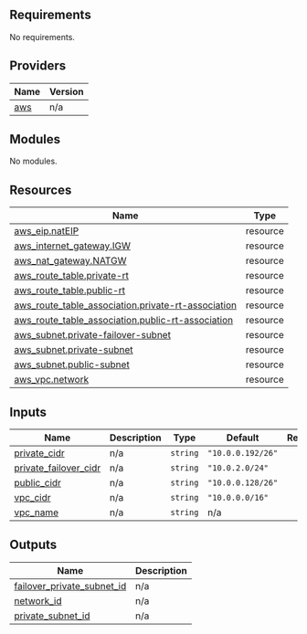 <!-- BEGIN_TF_DOCS -->
## Requirements

No requirements.

## Providers

| Name | Version |
|------|---------|
| <a name="provider_aws"></a> [aws](#provider\_aws) | n/a |

## Modules

No modules.

## Resources

| Name | Type |
|------|------|
| [aws_eip.natEIP](https://registry.terraform.io/providers/hashicorp/aws/latest/docs/resources/eip) | resource |
| [aws_internet_gateway.IGW](https://registry.terraform.io/providers/hashicorp/aws/latest/docs/resources/internet_gateway) | resource |
| [aws_nat_gateway.NATGW](https://registry.terraform.io/providers/hashicorp/aws/latest/docs/resources/nat_gateway) | resource |
| [aws_route_table.private-rt](https://registry.terraform.io/providers/hashicorp/aws/latest/docs/resources/route_table) | resource |
| [aws_route_table.public-rt](https://registry.terraform.io/providers/hashicorp/aws/latest/docs/resources/route_table) | resource |
| [aws_route_table_association.private-rt-association](https://registry.terraform.io/providers/hashicorp/aws/latest/docs/resources/route_table_association) | resource |
| [aws_route_table_association.public-rt-association](https://registry.terraform.io/providers/hashicorp/aws/latest/docs/resources/route_table_association) | resource |
| [aws_subnet.private-failover-subnet](https://registry.terraform.io/providers/hashicorp/aws/latest/docs/resources/subnet) | resource |
| [aws_subnet.private-subnet](https://registry.terraform.io/providers/hashicorp/aws/latest/docs/resources/subnet) | resource |
| [aws_subnet.public-subnet](https://registry.terraform.io/providers/hashicorp/aws/latest/docs/resources/subnet) | resource |
| [aws_vpc.network](https://registry.terraform.io/providers/hashicorp/aws/latest/docs/resources/vpc) | resource |

## Inputs

| Name | Description | Type | Default | Required |
|------|-------------|------|---------|:--------:|
| <a name="input_private_cidr"></a> [private\_cidr](#input\_private\_cidr) | n/a | `string` | `"10.0.0.192/26"` | no |
| <a name="input_private_failover_cidr"></a> [private\_failover\_cidr](#input\_private\_failover\_cidr) | n/a | `string` | `"10.0.2.0/24"` | no |
| <a name="input_public_cidr"></a> [public\_cidr](#input\_public\_cidr) | n/a | `string` | `"10.0.0.128/26"` | no |
| <a name="input_vpc_cidr"></a> [vpc\_cidr](#input\_vpc\_cidr) | n/a | `string` | `"10.0.0.0/16"` | no |
| <a name="input_vpc_name"></a> [vpc\_name](#input\_vpc\_name) | n/a | `string` | n/a | yes |

## Outputs

| Name | Description |
|------|-------------|
| <a name="output_failover_private_subnet_id"></a> [failover\_private\_subnet\_id](#output\_failover\_private\_subnet\_id) | n/a |
| <a name="output_network_id"></a> [network\_id](#output\_network\_id) | n/a |
| <a name="output_private_subnet_id"></a> [private\_subnet\_id](#output\_private\_subnet\_id) | n/a |
<!-- END_TF_DOCS -->